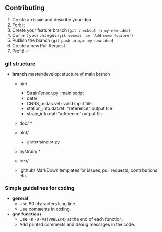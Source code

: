 ## Contributing

1. Create an issue and describe your idea
2. [Fork it](https://github.com/network#fork-destination-box)
3. Create your feature branch (`git checkout -b my-new-idea`)
4. Commit your changes (`git commit -am 'Add some feature'`)
5. Publish the branch (`git push origin my-new-idea`)
6. Create a new Pull Request
7. Profit! :white_check_mark:

### git structure

* __branch__ master/develop: stucture of main branch
  	* bin/
  		* StrainTensor.py : main script
    	* data/
  		* CNRS_midas.vel : valid input file
		* station_info.dat.ref: "reference" output file
		* strain_info.dat: "reference" output file
  	* doc/
  		* 
  	* plot/
  		* gmtstrainplot.py
	* pystrain/
		*
	* test/
	
	* .github/
  		 MarkDown templates for issues, pull requests, contributions etc.
  		


### Simple guidelines for coding

* __general__
	* Use 80 characters long line.
	* Use comments in coding.
* __gmt functions__
	* Use `-K` `-O` `-V${VRBLEVM}` at the end of each function. 
	* Add printed comments and debug messages in the code.
